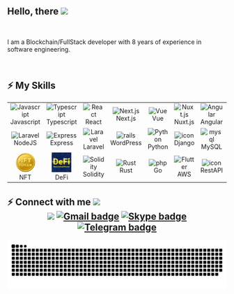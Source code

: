 ## Hello, there <img src="https://media.giphy.com/media/hvRJCLFzcasrR4ia7z/giphy.gif" width="25px">

  <br />
  
I am a Blockchain/FullStack developer with 8 years of experience in software engineering.  

<br />

## ⚡ My Skills
<table align="center">
  
<tr>
  <td align="center" width="90">
      <img src="https://techstack-generator.vercel.app/js-icon.svg" alt="Javascript" width="45" height="45" />
      <br>Javascript
  </td>
  <td align="center" width="90">
      <img src="https://techstack-generator.vercel.app/ts-icon.svg" alt="Typescript" width="45" height="45" />
      <br>Typescript
  </td>
  <td align="center" width="90">
      <img src="https://techstack-generator.vercel.app/react-icon.svg" alt="React" width="45" height="45" />
      <br>React
  </td>
  <td align="center" width="90">
      <img src="https://skillicons.dev/icons?i=nextjs" width="45" height="45" alt="Next.js" />
      <br>Next.js
  </td>
    <td align="center" width="90">
      <img src="https://skillicons.dev/icons?i=vue" width="45" height="45" alt="Vue" />
      <br>Vue
    </td>
    <td align="center" width="90">
      <img src="https://skillicons.dev/icons?i=nuxtjs" width="45" height="45" alt="Nuxt.js" />
      <br>Nuxt.js
    </td>
    <td align="center" width="90">
      <img src="https://skillicons.dev/icons?i=angular" width="45" height="45" alt="Angular" />
      <br>Angular
    </td>
    <td align="center" width="90">
      <img src="https://skillicons.dev/icons?i=threejs" width="45" height="45" alt="Three.js" />
      <br>Three.js
    </td>
  </tr>
<tr>
   <td align="center" width="90">
      <img src="https://skillicons.dev/icons?i=nodejs" width="45" height="45" alt="Laravel" />
      <br>NodeJS
    </td>
     <td align="center" width="90">
      <img src="https://skillicons.dev/icons?i=express" width="45" height="45" alt="Express" />
      <br>Express
    </td>
    <td align="center" width="90">
      <img src="https://skillicons.dev/icons?i=laravel" width="45" height="45" alt="Laravel" />
      <br>Laravel
    </td>
    <td align="center" width="90">
      <img src="https://skillicons.dev/icons?i=wordpress" width="45" height="45" alt="rails" />
      <br>WordPress
    </td>
      <td align="center" width="90">
      <img src="https://skillicons.dev/icons?i=python" width="45" height="45" alt="Python" />
      <br>Python
    </td>
    <td align="center" width="90">
      <img src="https://techstack-generator.vercel.app/django-icon.svg" alt="icon" width="45" height="45" />
      <br>Django
    </td>
   <td align="center" width="90">
      <img src="https://skillicons.dev/icons?i=mysql" width="45" height="45" alt="mysql" />
      <br>MySQL
    </td>
    <td align="center" width="90">
      <img src="https://skillicons.dev/icons?i=mongodb" width="45" height="45" alt="php" />
      <br>Mongo
    </td>
     </tr>
       <tr>
     <td align="center" width="90">
      <img src="https://github.com/kroim/profile/blob/master/icons/icon_nft.png?raw=true" height="45" >
      <br>NFT
    </td>
    <td align="center" width="90">
      <img src="https://github.com/kroim/profile/blob/master/icons/icon_defi.png?raw=true" height="45" >
      <br>DeFi
    </td>
    <td align="center" width="90">
      <img src="https://skillicons.dev/icons?i=solidity" width="45" height="45" alt="Solidity" />
      <br>Solidity
    </td>
    <td align="center" width="90">
      <img src="https://skillicons.dev/icons?i=rust" width="45" height="45" alt="Rust" />
      <br>Rust
    </td>
    <td align="center" width="90">
      <img src="https://skillicons.dev/icons?i=go" width="45" height="45" alt="php" />
      <br>Go
    </td>
    <td align="center" width="90">
      <img src="https://skillicons.dev/icons?i=aws" width="45" height="45" alt="Flutter" />
      <br>AWS
    </td>
    <td align="center" width="90">
      <img src="https://techstack-generator.vercel.app/restapi-icon.svg" alt="icon" width="45" height="45" />
      <br>RestAPI
    </td>
    <td align="center" width="90">
      <img src="https://skillicons.dev/icons?i=fastapi" width="45" height="45" alt="Flutter" />
      <br>FastAPI
    </td>  
  </tr>
</table>
<h2></h2>

<h2> ⚡ Connect with me <img src='https://raw.githubusercontent.com/ShahriarShafin/ShahriarShafin/main/Assets/handshake.gif' width="70px">
<div align="center">
<!-- website -->
     <a href="https://jaylee518.vercel.app/" target="_blank"><img src="https://img.shields.io/badge/WEBSITE-12100E?logo=html5&color=1F2024&logoColor=white&backgroundColor=green" /></a>
    <a href="mailto:jaylee.watcher@gmail.com"><img alt="Gmail badge" src="https://img.shields.io/badge/Gmail-E34133?logo=gmail&logoColor=white"></a>
    <a href="https://join.skype.com/invite/sHHeNHnZmDQD"><img alt="Skype badge" src="https://img.shields.io/badge/-Skype-EC8B00?logo=Skype&logoColor=white">
    </a>
    <a href="https://t.me/jaylee_518"><img alt="Telegram badge" src="https://img.shields.io/badge/-Telegram-0077B5?logo=Telegram&logoColor=white"></a>   
</div>
</h2>


<img src="https://github.com/Platane/snk/raw/output/github-contribution-grid-snake.svg" alt="e" style="max-width: 100%;">


